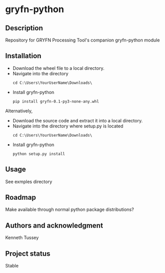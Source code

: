 # gryfn-python

## Description
Repository for GRYFN Processing Tool's companion gryfn-python module

## Installation
 * Download the wheel file to a local directory.
 * Navigate into the directory
   ```
   cd C:\Users\YourUserName\Downloads\
   ```
 * Install gryfn-python
   ```
   pip install gryfn-0.1-py3-none-any.whl
   ```

 Alternatively,
 * Download the source code and extract it into a local directory.
 * Navigate into the directory where setup.py is located
   ```
   cd C:\Users\YourUserName\Downloads\
   ```
 * Install gryfn-python
   ```
   python setup.py install
   ```

## Usage
See exmples directory

## Roadmap
Make available through normal python package distributions?

## Authors and acknowledgment
Kenneth Tussey

## Project status
Stable
